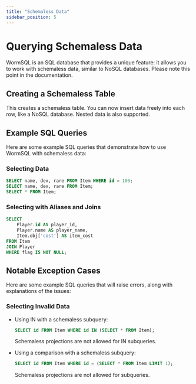 ```yaml
---
title: "Schemaless Data"
sidebar_position: 5
---
```


# Querying Schemaless Data

WormSQL is an SQL database that provides a unique feature: it allows you to work with schemaless data, similar to NoSQL databases. Please note this point in the documentation.

## Creating a Schemaless Table

This creates a schemaless table. You can now insert data freely into each row, like a NoSQL database. Nested data is also supported.

## Example SQL Queries

Here are some example SQL queries that demonstrate how to use WormSQL with schemaless data:


### Selecting Data

```sql
SELECT name, dex, rare FROM Item WHERE id = 100;
SELECT name, dex, rare FROM Item;
SELECT * FROM Item;
```


### Selecting with Aliases and Joins

```sql
SELECT
    Player.id AS player_id,
    Player.name AS player_name,
    Item.obj['cost'] AS item_cost
FROM Item
JOIN Player
WHERE flag IS NOT NULL;
```

## Notable Exception Cases

Here are some example SQL queries that will raise errors, along with explanations of the issues:


### Selecting Invalid Data

- Using IN with a schemaless subquery:

  ```sql
  SELECT id FROM Item WHERE id IN (SELECT * FROM Item);
  ```
  
  Schemaless projections are not allowed for IN subqueries.

- Using a comparison with a schemaless subquery:

  ```sql
  SELECT id FROM Item WHERE id = (SELECT * FROM Item LIMIT 1);
  ```
  
  Schemaless projections are not allowed for subqueries.